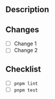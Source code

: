 ## Description

<!-- Provide a brief description of the changes in this PR -->

## Changes

- [ ] Change 1
- [ ] Change 2

## Checklist

- [ ] `pnpm lint`
- [ ] `pnpm test`
